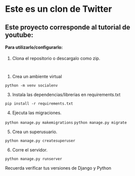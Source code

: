 # Este es un clon de Twitter

## Este proyecto corresponde al tutorial de youtube: 

#### Para utilizarlo/configurarlo:

1. Clona el repositorio o descargalo como zip.

``` ```


1. Crea un ambiente virtual 

```python -m venv socialenv```


3. Instala las dependencias/librerias en requirements.txt

```pip install -r requirements.txt```


4. Ejecuta las migraciones.

```python manage.py makemigrations```
```python manage.py migrate```


5. Crea un superusuario.

```python manage.py createsuperuser```

6. Corre el servidor.

```python manage.py runserver```

Recuerda verificar tus versiones de Django y Python 